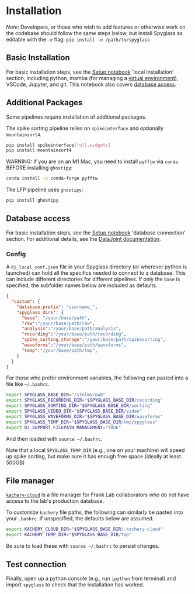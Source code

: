 # Installation

_Note:_ Developers, or those who wish to add features or otherwise work on the
codebase should follow the same steps below, but install Spyglass as editable
with the `-e` flag: `pip install -e /path/to/spyglass`

## Basic Installation

For basic installation steps, see the
[Setup notebook](../notebooks/00_Setup.ipynb) 'local installation' section,
including python, mamba (for managing a
[virtual environment](https://en.wikipedia.org/wiki/Virtual_environment_software)),
VSCode, Jupyter, and git. This notebook also covers
[database access](#database-access).

## Additional Packages

Some pipelines require installation of additional packages.

The spike sorting pipeline relies on `spikeinterface` and optionally
`mountainsort4`.

```bash
pip install spikeinterface[full,widgets]
pip install mountainsort4
```

WARNING: If you are on an M1 Mac, you need to install `pyfftw` via `conda`
BEFORE installing `ghostipy`:

```bash
conda install -c conda-forge pyfftw
```

The LFP pipeline uses `ghostipy`:

```bash
pip install ghostipy
```

## Database access

For basic installation steps, see the
[Setup notebook](../notebooks/00_Setup.ipynb) 'database connection' section. For
additional details, see the
[DataJoint documentation](https://datajoint.com/docs/elements/user-guide/#relational-databases).

### Config

A `dj_local_conf.json` file in your Spyglass directory (or wherever python is
launched) can hold all the specifics needed to connect to a database. This can
include different directories for different pipelines. If only the `base` is
specified, the subfolder names below are included as defaults.

```json
{
  "custom": {
    "database.prefix": "username_",
    "spyglass_dirs": {
      "base": "/your/base/path",
      "raw":"/your/base/path/raw",
      "analysis":"/your/base/path/analysis",
      "recording":"/your/base/path/recording",
      "spike_sorting_storage":"/your/base/path/spikesorting",
      "waveforms":"/your/base/path/waveforms",
      "temp":"/your/base/path/tmp",
    }
  }
}
```

For those who prefer environment variables, the following can pasted into a
file like `~/.bashrc`.

```bash
export SPYGLASS_BASE_DIR="/stelmo/nwb"
export SPYGLASS_RECORDING_DIR="$SPYGLASS_BASE_DIR/recording"
export SPYGLASS_SORTING_DIR="$SPYGLASS_BASE_DIR/sorting"
export SPYGLASS_VIDEO_DIR="$SPYGLASS_BASE_DIR/video"
export SPYGLASS_WAVEFORMS_DIR="$SPYGLASS_BASE_DIR/waveforms"
export SPYGLASS_TEMP_DIR="$SPYGLASS_BASE_DIR/tmp/spyglass"
export DJ_SUPPORT_FILEPATH_MANAGEMENT="TRUE"
```

And then loaded with `source ~/.bashrc`.

Note that a local `SPYGLASS_TEMP_DIR` (e.g., one on your machine) will speed
up spike sorting, but make sure it has enough free space (ideally at least
500GB)

## File manager

[`kachery-cloud`](https://github.com/flatironinstitute/kachery-cloud) is a file
manager for Frank Lab collaborators who do not have access to the lab's
production database.

To customize `kachery` file paths, the following can similarly be pasted into
your `.bashrc`. If unspecified, the defaults below are assumed.

```bash
export KACHERY_CLOUD_DIR="$SPYGLASS_BASE_DIR/.kachery-cloud"
export KACHERY_TEMP_DIR="$SPYGLASS_BASE_DIR/tmp"
```

Be sure to load these with `source ~/.bashrc` to persist changes.

## Test connection

Finally, open up a python console (e.g., run `ipython` from terminal) and import
`spyglass` to check that the installation has worked.
